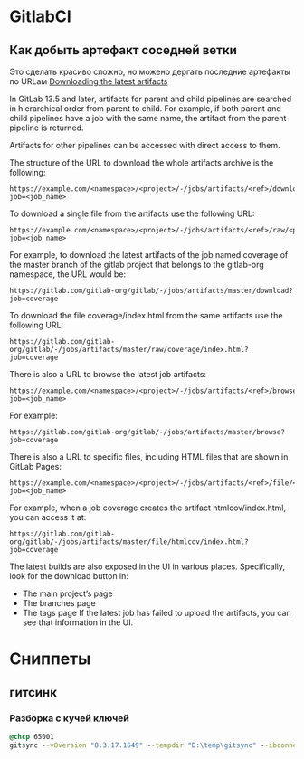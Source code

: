 # GitlabCI
## Как добыть артефакт соседней ветки
Это сделать красиво сложно, но можено дергать последние артефакты по URLам
[Downloading the latest artifacts](https://docs.gitlab.com/ee/ci/pipelines/job_artifacts.html#downloading-the-latest-artifacts)

In GitLab 13.5 and later, artifacts for parent and child pipelines are searched in hierarchical order from parent to child. For example, if both parent and child pipelines have a job with the same name, the artifact from the parent pipeline is returned.

Artifacts for other pipelines can be accessed with direct access to them.

The structure of the URL to download the whole artifacts archive is the following:
```
https://example.com/<namespace>/<project>/-/jobs/artifacts/<ref>/download?job=<job_name>
```
To download a single file from the artifacts use the following URL:

```
https://example.com/<namespace>/<project>/-/jobs/artifacts/<ref>/raw/<path_to_file>?job=<job_name>
```
For example, to download the latest artifacts of the job named coverage of the master branch of the gitlab project that belongs to the gitlab-org namespace, the URL would be:

```
https://gitlab.com/gitlab-org/gitlab/-/jobs/artifacts/master/download?job=coverage
```
To download the file coverage/index.html from the same artifacts use the following URL:

```
https://gitlab.com/gitlab-org/gitlab/-/jobs/artifacts/master/raw/coverage/index.html?job=coverage
```
There is also a URL to browse the latest job artifacts:

```
https://example.com/<namespace>/<project>/-/jobs/artifacts/<ref>/browse?job=<job_name>
```
For example:
```
https://gitlab.com/gitlab-org/gitlab/-/jobs/artifacts/master/browse?job=coverage
```
There is also a URL to specific files, including HTML files that are shown in GitLab Pages:
```
https://example.com/<namespace>/<project>/-/jobs/artifacts/<ref>/file/<path>?job=<job_name>
```
For example, when a job coverage creates the artifact htmlcov/index.html, you can access it at:
```
https://gitlab.com/gitlab-org/gitlab/-/jobs/artifacts/master/file/htmlcov/index.html?job=coverage
```
The latest builds are also exposed in the UI in various places. Specifically, look for the download button in:

-    The main project’s page
-    The branches page
-    The tags page 
If the latest job has failed to upload the artifacts, you can see that information in the UI. 

# Сниппеты
## гитсинк
### Разборка с кучей ключей
``` cmd
@chcp 65001
gitsync --v8version "8.3.17.1549" --tempdir "D:\temp\gitsync" --ibconnection "/FD:\temp\gitsync\ib" sync --error-comment --storage-user gitsync --limit 1 --pull --push --push-tags -n 1 tcp://srv-devk-erp01/ERP_Master ./src >> D:\temp\gitsync\log.txt
```
